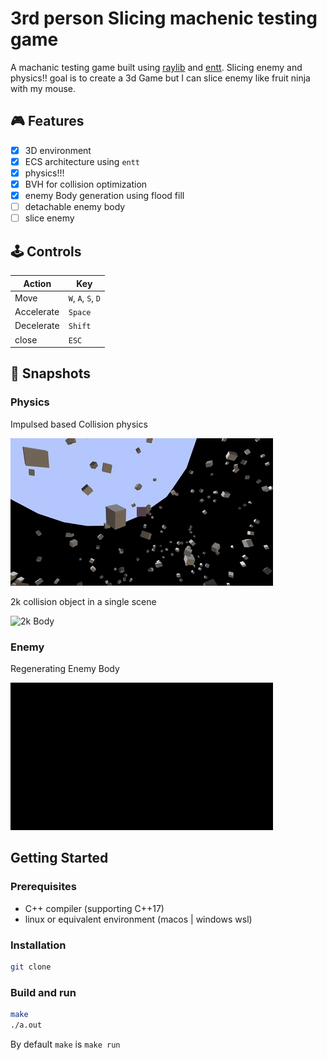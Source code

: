 # 3rd person Slicing machenic testing game

A machanic testing game built using [raylib](https://www.raylib.com/) and [entt](https://github.com/skypjack/entt). Slicing enemy and physics!!
goal is to create a 3d Game but I can slice enemy like fruit ninja with my mouse.

## 🎮 Features

- [x] 3D environment
- [x] ECS architecture using `entt`
- [x] physics!!!
- [x] BVH for collision optimization
- [x] enemy Body generation using flood fill
- [ ] detachable enemy body
- [ ] slice enemy

## 🕹️ Controls

| Action         | Key |
|----------------|-----|
| Move           | `W`, `A`, `S`, `D` |
| Accelerate          | `Space` |
| Decelerate     | `Shift` |
| close     | `ESC` |

## 📸 Snapshots

### Physics
Impulsed based Collision physics

![Collision](assets/demo/physics_demo_collision.gif)

2k collision object in a single scene

![2k Body](assets/demo/physics_demo_2k_body.gif)

### Enemy
Regenerating Enemy Body

![Body Regen](assets/demo/body_regen.gif)


## Getting Started

### Prerequisites

- C++ compiler (supporting C++17)
- linux or equivalent environment (macos | windows wsl)

### Installation
```bash
git clone
```

### Build and run
```bash
make
./a.out
```
By default `make` is `make run`

